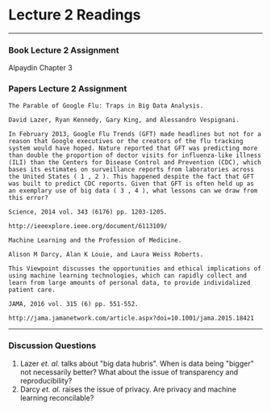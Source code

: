 # Lecture 2 Readings
___

### Book Lecture 2 Assignment
Alpaydin Chapter 3

### Papers Lecture 2 Assignment
```
The Parable of Google Flu: Traps in Big Data Analysis.

David Lazer, Ryan Kennedy, Gary King, and Alessandro Vespignani.

In February 2013, Google Flu Trends (GFT) made headlines but not for a reason that Google executives or the creators of the flu tracking system would have hoped. Nature reported that GFT was predicting more than double the proportion of doctor visits for influenza-like illness (ILI) than the Centers for Disease Control and Prevention (CDC), which bases its estimates on surveillance reports from laboratories across the United States ( 1 , 2 ). This happened despite the fact that GFT was built to predict CDC reports. Given that GFT is often held up as an exemplary use of big data ( 3 , 4 ), what lessons can we draw from this error?

Science, 2014 vol. 343 (6176) pp. 1203-1205.

http://ieeexplore.ieee.org/document/6113109/
```
```
Machine Learning and the Profession of Medicine.

Alison M Darcy, Alan K Louie, and Laura Weiss Roberts.

This Viewpoint discusses the opportunities and ethical implications of using machine learning technologies, which can rapidly collect and learn from large amounts of personal data, to provide individalized patient care.

JAMA, 2016 vol. 315 (6) pp. 551-552.

http://jama.jamanetwork.com/article.aspx?doi=10.1001/jama.2015.18421
```
___
### Discussion Questions
1. Lazer *et. al.* talks about "big data hubris". When is data being "bigger" not necessarily better? What about the issue of transparency and reproducibility?
2. Darcy *et. al.* raises the issue of privacy. Are privacy and machine learning reconcilable?
